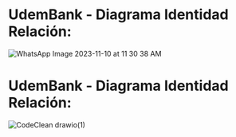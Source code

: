 # UdemBank - Diagrama Identidad Relación:

![WhatsApp Image 2023-11-10 at 11 30 38 AM](https://github.com/jonathan2406/udembank/assets/124312236/003124b9-b427-4991-a815-f1a0f024a045)

# UdemBank - Diagrama Identidad Relación:

![CodeClean drawio(1)](https://github.com/jonathan2406/udembank/assets/124312236/e7806d29-9ddb-4ec1-bb90-e7fabf67f525)
